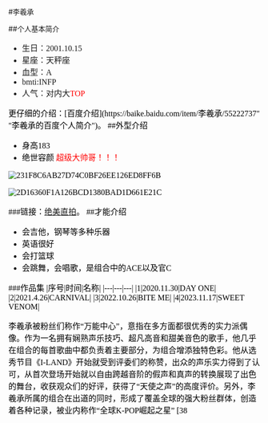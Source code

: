 
#李羲承

##个人基本简介

<font size=3 face="宋体">

- 生日：2001.10.15
- 星座：天秤座
- 血型：A
- bmti:INFP
- 人气：对内大<font size=3 color=red face="宋体">TOP
<font size=3 color=black face="宋体">
  更仔细的介绍：[百度介绍](https://baike.baidu.com/item/李羲承/55222737" "李羲承的百度个人简介")。

<font size=3 face="黑体">
##外型介绍

<font size=3 face="宋体">  


- 身高183 
- 绝世容颜<font size=3 color=red face="宋体"> 超级大帅哥！！！<font size=3 color=black face="宋体">

![231F8C6AB27D74C0BF26EE126ED8FF6B](https://github.com/wwwlllggg8/MARKDOWN./assets/152009015/db78b736-90bf-439c-ad07-259c0386785c)



![2D16360F1A126BCD1380BAD1D661E21C](https://github.com/wwwlllggg8/MARKDOWN./assets/152009015/e2aba0e7-657f-4b58-bd1e-c700b141c529)


###链接：[绝美直拍](https://www.bilibili.com/video/BV1tu411Z7sz/ "跳舞视频")。
<font size=3 face="黑体">
##才能介绍

<font size=3 face="宋体">

- 会吉他，钢琴等多种乐器
- 英语很好
- 会打篮球
- 会跳舞，会唱歌，是组合中的ACE以及官C


###作品集
|序号|时间|名称|
|---|---|---|
|1|2020.11.30|DAY ONE|
|2|2021.4.26|CARNIVAL|
|3|2022.10.26|BITE ME|
|4|2023.11.17|SWEET VENOM|

李羲承被粉丝们称作“万能中心”，意指在多方面都很优秀的实力派偶像。作为一名拥有娴熟声乐技巧、超凡高音和甜美音色的歌手，他几乎在组合的每首歌曲中都负责着主要部分，为组合增添独特色彩。他从选秀节目《I-LAND》开始就受到评委们的称赞，出众的声乐实力得到了认可，从首次登场开始就以自由跨越音阶的假声和真声的转换展现了出色的舞台，收获观众们的好评，获得了“天使之声”的高度评价。另外，李羲承所属的组合在出道的同时，形成了覆盖全球的强大粉丝群体，创造着各种记录，被业内称作“全球K-POP崛起之星” [38






